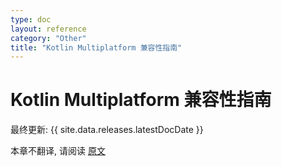 ```yaml
---
type: doc
layout: reference
category: "Other"
title: "Kotlin Multiplatform 兼容性指南"
---
```


# Kotlin Multiplatform 兼容性指南

最终更新: {{ site.data.releases.latestDocDate }}

本章不翻译, 请阅读 [原文](https://kotlinlang.org/docs/multiplatform-compatibility-guide.html)
